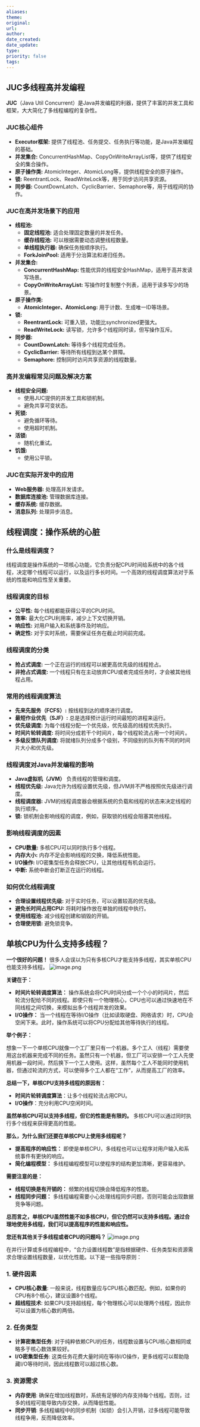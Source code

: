 ```yaml
---
aliases: 
theme: 
original: 
url: 
author: 
date_created: 
date_update: 
type: 
priority: false
tags:
---
```

## JUC多线程高并发编程

**JUC**（Java Util Concurrent）是Java并发编程的利器，提供了丰富的并发工具和框架，大大简化了多线程编程的复杂性。

### JUC核心组件

- **Executor框架:** 提供了线程池、任务提交、任务执行等功能，是Java并发编程的基础。
- **并发集合:** ConcurrentHashMap、CopyOnWriteArrayList等，提供了线程安全的集合操作。
- **原子操作类:** AtomicInteger、AtomicLong等，提供线程安全的原子操作。
- **锁:** ReentrantLock、ReadWriteLock等，用于同步访问共享资源。
- **同步器:** CountDownLatch、CyclicBarrier、Semaphore等，用于线程间的协作。

### JUC在高并发场景下的应用

- **线程池:**
    - **固定线程池:** 适合处理固定数量的并发任务。
    - **缓存线程池:** 可以根据需要动态调整线程数量。
    - **单线程执行器:** 确保任务按顺序执行。
    - **ForkJoinPool:** 适用于分治算法和递归任务。
- **并发集合:**
    - **ConcurrentHashMap:** 性能优异的线程安全HashMap，适用于高并发读写场景。
    - **CopyOnWriteArrayList:** 写操作时复制整个列表，适用于读多写少的场景。
- **原子操作类:**
    - **AtomicInteger、AtomicLong:** 用于计数、生成唯一ID等场景。
- **锁:**
    - **ReentrantLock:** 可重入锁，功能比synchronized更强大。
    - **ReadWriteLock:** 读写锁，允许多个线程同时读，但写操作互斥。
- **同步器:**
    - **CountDownLatch:** 等待多个线程完成任务。
    - **CyclicBarrier:** 等待所有线程到达某个屏障。
    - **Semaphore:** 控制同时访问共享资源的线程数量。

### 高并发编程常见问题及解决方案

- **线程安全问题:**
    - 使用JUC提供的并发工具和锁机制。
    - 避免共享可变状态。
- **死锁:**
    - 避免循环等待。
    - 使用超时机制。
- **活锁:**
    - 随机化重试。
- **饥饿:**
    - 使用公平锁。

### JUC在实际开发中的应用

- **Web服务器:** 处理高并发请求。
- **数据库连接池:** 管理数据库连接。
- **缓存系统:** 缓存数据。
- **消息队列:** 处理异步消息。



## 线程调度：操作系统的心脏

### 什么是线程调度？

线程调度是操作系统的一项核心功能，它负责分配CPU时间给系统中的各个线程，决定哪个线程可以运行，以及运行多长时间。一个高效的线程调度算法对于系统的性能和响应性至关重要。

### 线程调度的目标

- **公平性:** 每个线程都能获得公平的CPU时间。
- **效率:** 最大化CPU利用率，减少上下文切换开销。
- **响应性:** 对用户输入和系统事件及时响应。
- **确定性:** 对于实时系统，需要保证任务在截止时间前完成。

### 线程调度的分类

- **抢占式调度:** 一个正在运行的线程可以被更高优先级的线程抢占。
- **非抢占式调度:** 一个线程只有在主动放弃CPU或者完成任务时，才会被其他线程占用。

### 常用的线程调度算法

- **先来先服务（FCFS）:** 按线程到达的顺序进行调度。
- **最短作业优先（SJF）:** 总是选择预计运行时间最短的进程来运行。
- **优先级调度:** 为每个线程分配一个优先级，优先级高的线程优先执行。
- **时间片轮转调度:** 将时间分成若干个时间片，每个线程轮流占用一个时间片。
- **多级反馈队列调度:** 将就绪队列分成多个级别，不同级别的队列有不同的时间片大小和优先级。

### 线程调度对Java并发编程的影响

- **Java虚拟机（JVM）** 负责线程的管理和调度。
- **线程优先级:** Java允许为线程设置优先级，但JVM并不严格按照优先级进行调度。
- **线程调度器:** JVM的线程调度器会根据系统的负载和线程的状态来决定线程的执行顺序。
- **锁:** 锁机制会影响线程的调度，例如，获取锁的线程会阻塞其他线程。

### 影响线程调度的因素

- **CPU数量:** 多核CPU可以同时执行多个线程。
- **内存大小:** 内存不足会影响线程的交换，降低系统性能。
- **I/O操作:** I/O密集型任务会释放CPU，让其他线程有机会运行。
- **中断:** 系统中断会打断正在运行的线程。

### 如何优化线程调度

- **合理设置线程优先级:** 对于实时任务，可以设置较高的优先级。
- **避免长时间占用CPU:** 将耗时操作放在单独的线程中执行。
- **使用线程池:** 减少线程创建和销毁的开销。
- **合理使用锁:** 避免锁竞争。



## 单核CPU为什么支持多线程？

**一个很好的问题！** 很多人会误以为只有多核CPU才能支持多线程，其实单核CPU也能支持多线程。
![image.png](https://cdn.jsdelivr.net/gh/duanbiao2000/BlogGallery@main/picture/20240821161757.png)

**关键在于：**

- **时间片轮转调度算法：** 操作系统会将CPU时间分成一个个小的时间片，然后轮流分配给不同的线程。即使只有一个物理核心，CPU也可以通过快速地在不同线程之间切换，来模拟出多个线程并发的效果。
- **I/O操作：** 当一个线程在等待I/O操作（比如读取硬盘、网络请求）时，CPU会空闲下来。此时，操作系统可以将CPU分配给其他等待执行的线程。

**举个例子：**

想象一下一个单核CPU就像一个工厂里只有一个机器。多个工人（线程）需要使用这台机器来完成不同的任务。虽然只有一个机器，但工厂可以安排一个工人先使用机器一段时间，然后换下一个工人使用。这样，虽然每个工人不能同时使用机器，但通过轮流的方式，可以使得多个工人都在“工作”，从而提高工厂的效率。

**总结一下，单核CPU支持多线程的原因有：**

- **时间片轮转调度算法**：让多个线程轮流占用CPU。
- **I/O操作**：充分利用CPU空闲时间。

**虽然单核CPU可以支持多线程，但它的性能是有限的。** 多核CPU可以通过同时执行多个线程来获得更高的性能。

**那么，为什么我们还要在单核CPU上使用多线程呢？**

- **提高程序的响应性：** 即使是单核CPU，多线程也可以让程序对用户输入和系统事件有更快的响应。
- **简化编程模型：** 多线程编程模型可以使程序的结构更加清晰，更容易维护。

**需要注意的是：**

- **线程切换是有开销的：** 频繁的线程切换会降低程序的性能。
- **线程同步问题：** 多线程编程需要小心处理线程同步问题，否则可能会出现数据竞争等问题。

**总而言之，单核CPU虽然性能不如多核CPU，但它仍然可以支持多线程。通过合理地使用多线程，我们可以提高程序的性能和响应性。**

**您还有其他关于多线程或者CPU的问题吗？**
![image.png](https://cdn.jsdelivr.net/gh/duanbiao2000/BlogGallery@main/picture/20240821165500.png)

在并行计算或多线程编程中，“合力设置线程数”是指根据硬件、任务类型和资源需求合理设置线程数量，以优化性能。以下是一些指导原则：

### 1. **硬件因素**
   - **CPU核心数量**: 一般来说，线程数量应与CPU核心数匹配。例如，如果你的CPU有8个核心，建议设置8个线程。
   - **超线程技术**: 如果CPU支持超线程，每个物理核心可以处理两个线程，因此你可以设置为核心数的两倍。

### 2. **任务类型**
   - **计算密集型任务**: 对于纯粹依赖CPU的任务，线程数设置与CPU核心数相同或略多于核心数效果较好。
   - **I/O密集型任务**: 这类任务花费大量时间在等待I/O操作，更多线程可以帮助隐藏I/O等待时间，因此线程数可以超过核心数。

### 3. **资源需求**
   - **内存使用**: 确保在增加线程数时，系统有足够的内存支持每个线程。否则，过多的线程可能导致内存交换，从而降低性能。
   - **同步开销**: 多线程编程中的同步机制（如锁）会引入开销，过多线程可能导致线程争用，反而降低效率。

